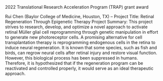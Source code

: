 2022 Translational Research Acceleration Program (TRAP) grant award

Rui Chen (Baylor College of Medicine, Houston, TX) – Project Title: Retinal Regeneration Through Epigenetic Therapy
Project Summary: This project strives to research, develop, and optimize a novel approach to activate retinal Müller glial cell reprogramming through genetic manipulation in effort to generate new photoreceptor cells. A promising alternative for cell transplantation therapy is reprogramming endogenous cells in the retina to induce neural regeneration. It is known that some species, such as fish and birds, can regrow neural cells after retinal injury and restore visual function. However, this biological process has been suppressed in humans. Therefore, it is hypothesized that if the regeneration program can be reactivated and controlled properly, it would serve as an ideal therapeutic approach.
